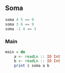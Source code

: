 ## Soma

```hs
soma 4 5 == 9
soma 3 6 == 9
soma -1 4 == 3
```

<!--MAIN_BEGIN-->
### Main
```hs
main = do
    a <- readLn :: IO Int
    b <- readLn :: IO Int
    print $ soma a b

```
<!--MAIN_END-->
